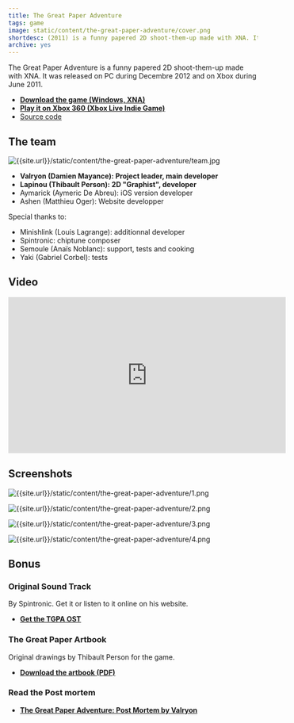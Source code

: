 ```yaml
---
title: The Great Paper Adventure
tags: game
image: static/content/the-great-paper-adventure/cover.png
shortdesc: (2011) is a funny papered 2D shoot-them-up made with XNA. It was released on PC during Decembre 2012 and on Xbox during June 2011
archive: yes
---
```


The Great Paper Adventure is a funny papered 2D shoot-them-up made with XNA. It was released on PC during Decembre 2012 and on Xbox during June 2011.

- **[Download the game (Windows, XNA)](https://team-monique.itch.io/the-great-paper-adventure)**
- **[Play it on Xbox 360 (Xbox Live Indie Game)](http://marketplace.xbox.com/fr-FR/Product/The-Great-Paper-Adventure/66acd000-77fe-1000-9115-d80258550897?cid=search)**
- [Source code](https://github.com/Valryon/the-great-paper-adventure)

## The team

![{{site.url}}/static/content/the-great-paper-adventure/team.jpg]({{site.url}}/static/content/the-great-paper-adventure/team.jpg)

- **Valryon (Damien Mayance): Project leader, main developer**
- **Lapinou (Thibault Person): 2D "Graphist", developer**
- Aymarick (Aymeric De Abreu): iOS version developer
- Ashen (Matthieu Oger): Website developper

Special thanks to:

- Minishlink (Louis Lagrange): additionnal developer
- Spintronic: chiptune composer
- Semoule (Anaïs Noblanc): support, tests and cooking
- Yaki (Gabriel Corbel): tests

## Video

<iframe
  class="post__video"
  width="560"
  height="315"
  src="http://www.youtube.com/embed/J1tHrOtvXvQ"
  frameborder="0"
  allowfullscreen>
</iframe>

## Screenshots

![{{site.url}}/static/content/the-great-paper-adventure/1.png]({{site.url}}/static/content/the-great-paper-adventure/1.png)

![{{site.url}}/static/content/the-great-paper-adventure/2.png]({{site.url}}/static/content/the-great-paper-adventure/2.png)

![{{site.url}}/static/content/the-great-paper-adventure/3.png]({{site.url}}/static/content/the-great-paper-adventure/1.png)

![{{site.url}}/static/content/the-great-paper-adventure/4.png]({{site.url}}/static/content/the-great-paper-adventure/4.png)

## Bonus

### Original Sound Track

By Spintronic. Get it or listen to it online on his website.

- **[Get the TGPA OST](https://www.jamendo.com/fr/list/a85421/the-great-paper-adventure-bo)**

### The Great Paper Artbook

Original drawings by Thibault Person for the game.

- **[Download the artbook (PDF)]({{site.url}}/static/content/the-great-paper-adventure/TheGreatPaperArtbook.pdf)**

### Read the Post mortem

- **[The Great Paper Adventure: Post Mortem by Valryon](http://dmayance.com/the-great-paper-adventure-post-mortem/)**
